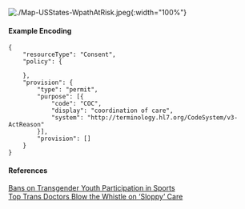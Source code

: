 
![./Map-USStates-WpathAtRisk.jpeg](./Map-USStates-WpathAtRisk.jpeg){:width="100%"}

#### Example Encoding  

```
{ 
    "resourceType": "Consent",
    "policy": {

    },
    "provision": {
        "type": "permit",
        "purpose": [{
            "code": "COC",
            "display": "coordination of care",
            "system": "http://terminology.hl7.org/CodeSystem/v3-ActReason"
        }],
        "provision": []
    }
}
```

#### References  
[Bans on Transgender Youth Participation in Sports](https://www.lgbtmap.org/equality-maps/sports_participation_bans)  
[Top Trans Doctors Blow the Whistle on ‘Sloppy’ Care](https://www.commonsense.news/p/top-trans-doctors-blow-the-whistle)  


